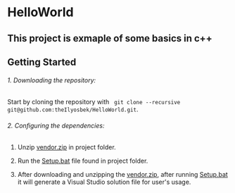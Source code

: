 # HelloWorld

## This project is exmaple of some basics in c++

## Getting Started

###### 1. Downloading the repository:

Start by cloning the repository with ``` git clone --recursive git@github.com:theIlyosbek/HelloWorld.git```.

###### 2. Configuring the dependencies:

1. Unzip [vendor.zip](https://github.com/theIlyosbek/HelloWorld/blob/main/vendor.zip) in project folder.

2. Run the [Setup.bat](https://github.com/theIlyosbek/HelloWorld/blob/main/Setup.bat) file found in project folder.

3. After downloading and unzipping the [vendor.zip](https://github.com/theIlyosbek/HelloWorld/blob/main/vendor.zip), after running [Setup.bat](https://github.com/theIlyosbek/HelloWorld/blob/main/Setup.bat) it will generate a Visual Studio solution file for user's usage.
